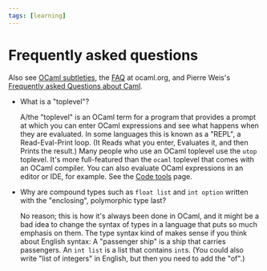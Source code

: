 ```yaml
---
tags: [learning]
---
```


# Frequently asked questions

Also see [OCaml subtleties](subtleties.md), the [FAQ](http://ocaml.org/learn/faq.html) at ocaml.org, and Pierre Weis's [Frequently asked Questions about Caml](http://caml.inria.fr/pub/old_caml_site/FAQ/FAQ_EXPERT-eng.html).

* What is a "toplevel"?

  A/the "toplevel" is an OCaml term for a program that provides a prompt
  at which you can enter OCaml expressions and see what happens when they
  are evaluated.  In some languages this is known as a "REPL", a
  Read-Eval-Print loop. (It Reads what you enter, Evaluates it, and
  then Prints the result.)  Many people who use an OCaml toplevel use the
  `utop` toplevel.  It's more full-featured than the `ocaml` toplevel that
  comes with an OCaml compiler. You can also evaluate OCaml expressions in an
  editor or IDE, for example.  See the 
  [Code tools](https://github.com/OCamlverse/ocamlverse.github.io/blob/master/content/code_tools.md)
  page.

* Why are compound types such as `float list` and `int option` written with the "enclosing", polymorphic type last?

  No reason; this is how it's always been done in OCaml, and it might be a bad idea
  to change the syntax of types in a language that puts so much emphasis on them.
  The type syntax kind of makes sense if you think about English syntax:  A "passenger
  ship" is a ship that carries passengers.  An `int list` is a list that contains `int`s.
  (You could also write "list of integers" in English, but then you need to add the "of".)
